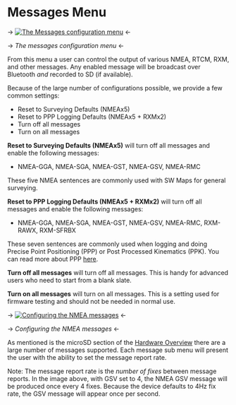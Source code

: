 # Messages Menu

-> [![The Messages configuration menu](https://cdn.sparkfun.com/assets/learn_tutorials/1/8/5/7/SparkFun_RTK_Express_-_Messages_Menu.jpg)](https://cdn.sparkfun.com/assets/learn_tutorials/1/8/5/7/SparkFun_RTK_Express_-_Messages_Menu.jpg) <-

-> *The messages configuration menu* <-

From this menu a user can control the output of various NMEA, RTCM, RXM, and other messages. Any enabled message will be broadcast over Bluetooth *and* recorded to SD (if available).

Because of the large number of configurations possible, we provide a few common settings:

* Reset to Surveying Defaults (NMEAx5)
* Reset to PPP Logging Defaults (NMEAx5 + RXMx2)
* Turn off all messages
* Turn on all messages

**Reset to Surveying Defaults (NMEAx5)** will turn off all messages and enable the following messages:

* NMEA-GGA, NMEA-SGA, NMEA-GST, NMEA-GSV, NMEA-RMC

These five NMEA sentences are commonly used with SW Maps for general surveying.

**Reset to PPP Logging Defaults (NMEAx5 + RXMx2)** will turn off all messages and enable the following messages:

* NMEA-GGA, NMEA-SGA, NMEA-GST, NMEA-GSV, NMEA-RMC, RXM-RAWX, RXM-SFRBX

These seven sentences are commonly used when logging and doing Precise Point Positioning (PPP) or Post Processed Kinematics (PPK). You can read more about PPP [here](https://learn.sparkfun.com/tutorials/how-to-build-a-diy-gnss-reference-station).

**Turn off all messages** will turn off all messages. This is handy for advanced users who need to start from a blank slate.

**Turn on all messages** will turn on all messages. This is a setting used for firmware testing and should not be needed in normal use.

-> [![Configuring the NMEA messages](https://cdn.sparkfun.com/assets/learn_tutorials/1/8/5/7/SparkFun_RTK_Express_-_Messages_Menu_-_NMEA.jpg)](https://cdn.sparkfun.com/assets/learn_tutorials/1/8/5/7/SparkFun_RTK_Express_-_Messages_Menu_-_NMEA.jpg) <-

-> *Configuring the NMEA messages* <-

As mentioned is the microSD section of the [Hardware Overview](https://learn.sparkfun.com/tutorials/sparkfun-rtk-facet-hookup-guide/all#hardware-overview) there are a large number of messages supported. Each message sub menu will present the user with the ability to set the message report rate.

Note: The message report rate is the *number of fixes* between message reports. In the image above, with GSV set to 4, the NMEA GSV message will be produced once every 4 fixes. Because the device defaults to 4Hz fix rate, the GSV message will appear once per second.
